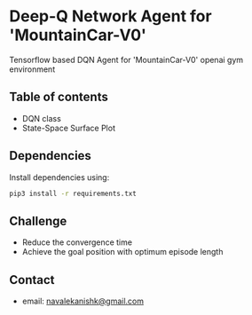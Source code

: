 # Deep-Q Network Agent for 'MountainCar-V0'
Tensorflow based DQN Agent for 'MountainCar-V0' openai gym environment

## Table of contents
* DQN class
* State-Space Surface Plot

## Dependencies
Install dependencies using:
```bash
pip3 install -r requirements.txt 
```

## Challenge
* Reduce the convergence time
* Achieve the goal position with optimum episode length

## Contact
* email: navalekanishk@gmail.com